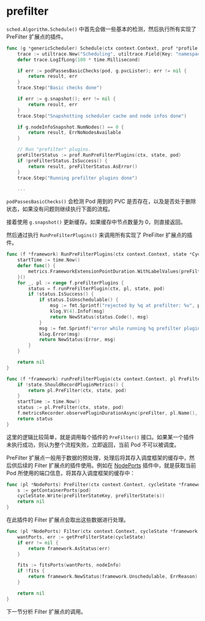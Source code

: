 # prefilter #

`sched.Algorithm.Schedule()` 中首先会做一些基本的检测，然后执行所有实现了 PreFilter 扩展点的插件。

``` go
func (g *genericScheduler) Schedule(ctx context.Context, prof *profile.Profile, state *framework.CycleState, pod *v1.Pod) (result ScheduleResult, err error) {
	trace := utiltrace.New("Scheduling", utiltrace.Field{Key: "namespace", Value: pod.Namespace}, utiltrace.Field{Key: "name", Value: pod.Name})
	defer trace.LogIfLong(100 * time.Millisecond)

	if err := podPassesBasicChecks(pod, g.pvcLister); err != nil {
		return result, err
	}
	trace.Step("Basic checks done")

	if err := g.snapshot(); err != nil {
		return result, err
	}
	trace.Step("Snapshotting scheduler cache and node infos done")

	if g.nodeInfoSnapshot.NumNodes() == 0 {
		return result, ErrNoNodesAvailable
	}

	// Run "prefilter" plugins.
	preFilterStatus := prof.RunPreFilterPlugins(ctx, state, pod)
	if !preFilterStatus.IsSuccess() {
		return result, preFilterStatus.AsError()
	}
	trace.Step("Running prefilter plugins done")

    ...
```

`podPassesBasicChecks()` 会检测 Pod 用到的 PVC 是否存在，以及是否处于删除状态，如果没有问题则继续执行下面的流程。

接着使用 `g.snapshot()` 更新缓存。如果缓存中节点数量为 0，则直接返回。

然后通过执行 `RunPreFilterPlugins()` 来调用所有实现了 PreFilter 扩展点的插件。

``` go
func (f *framework) RunPreFilterPlugins(ctx context.Context, state *CycleState, pod *v1.Pod) (status *Status) {
	startTime := time.Now()
	defer func() {
		metrics.FrameworkExtensionPointDuration.WithLabelValues(preFilter, status.Code().String()).Observe(metrics.SinceInSeconds(startTime))
	}()
	for _, pl := range f.preFilterPlugins {
		status = f.runPreFilterPlugin(ctx, pl, state, pod)
		if !status.IsSuccess() {
			if status.IsUnschedulable() {
				msg := fmt.Sprintf("rejected by %q at prefilter: %v", pl.Name(), status.Message())
				klog.V(4).Infof(msg)
				return NewStatus(status.Code(), msg)
			}
			msg := fmt.Sprintf("error while running %q prefilter plugin for pod %q: %v", pl.Name(), pod.Name, status.Message())
			klog.Error(msg)
			return NewStatus(Error, msg)
		}
	}

	return nil
}

func (f *framework) runPreFilterPlugin(ctx context.Context, pl PreFilterPlugin, state *CycleState, pod *v1.Pod) *Status {
	if !state.ShouldRecordPluginMetrics() {
		return pl.PreFilter(ctx, state, pod)
	}
	startTime := time.Now()
	status := pl.PreFilter(ctx, state, pod)
	f.metricsRecorder.observePluginDurationAsync(preFilter, pl.Name(), status, metrics.SinceInSeconds(startTime))
	return status
}
```

这里的逻辑比较简单，就是调用每个插件的 `PreFilter()` 接口。如果某一个插件未执行成功，则认为整个流程失败，立即返回，当前 Pod 不可以被调度。

PreFilter 扩展点一般用于数据的预处理，处理后将其存入调度框架的缓存中，然后供后续的 Filter 扩展点的插件使用。例如在 [NodePorts](../scheduler-plugins/node-ports.md) 插件中，就是获取当前 Pod 所使用的端口信息，将其存入调度框架的缓存中：

``` go
func (pl *NodePorts) PreFilter(ctx context.Context, cycleState *framework.CycleState, pod *v1.Pod) *framework.Status {
	s := getContainerPorts(pod)
	cycleState.Write(preFilterStateKey, preFilterState(s))
	return nil
}
```

在此插件的 Filter 扩展点会取出这些数据进行处理。

``` go
func (pl *NodePorts) Filter(ctx context.Context, cycleState *framework.CycleState, pod *v1.Pod, nodeInfo *framework.NodeInfo) *framework.Status {
	wantPorts, err := getPreFilterState(cycleState)
	if err != nil {
		return framework.AsStatus(err)
	}

	fits := fitsPorts(wantPorts, nodeInfo)
	if !fits {
		return framework.NewStatus(framework.Unschedulable, ErrReason)
	}

	return nil
}
```

下一节分析 Filter 扩展点的调用。

